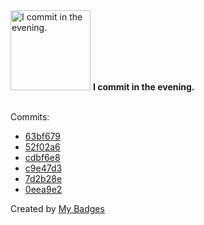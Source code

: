 <img src="https://my-badges.github.io/my-badges/evening-commits.png" alt="I commit in the evening." title="I commit in the evening." width="128">
<strong>I commit in the evening.</strong>
<br><br>

Commits:

- <a href="https://github.com/ydb-platform/ydb-js-sdk/commit/63bf679f6911a4bc13d559a9de372e63b704d747">63bf679</a>
- <a href="https://github.com/ydb-platform/ydb-js-sdk/commit/52f02a6885716d436c52fb5016958aa40993b5a3">52f02a6</a>
- <a href="https://github.com/ydb-platform/ydb-js-sdk/commit/cdbf6e88fb23d8d922a7646bbfe755aabc1ef085">cdbf6e8</a>
- <a href="https://github.com/ydb-platform/ydb-js-sdk/commit/c9e47d3ecd075e524b9f077f0d02970a088a2ed6">c9e47d3</a>
- <a href="https://github.com/ydb-platform/ydb-js-sdk/commit/7d2b28e89388229f2169a026161c0b2ae90eb3d2">7d2b28e</a>
- <a href="https://github.com/ydb-platform/ydb-js-sdk/commit/0eea9e280a20ad17d3b42e529de715a48d91a7e0">0eea9e2</a>


Created by <a href="https://github.com/my-badges/my-badges">My Badges</a>